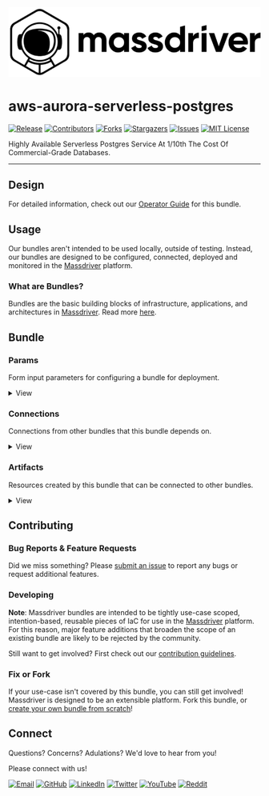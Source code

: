 




[![Massdriver][logo]][website]

# aws-aurora-serverless-postgres

[![Release][release_shield]][release_url]
[![Contributors][contributors_shield]][contributors_url]
[![Forks][forks_shield]][forks_url]
[![Stargazers][stars_shield]][stars_url]
[![Issues][issues_shield]][issues_url]
[![MIT License][license_shield]][license_url]

<!--
##### STILL NEED TO GET SLACK WORKING ###
[!["Slack Community"](%s)][slack]
-->


Highly Available Serverless Postgres Service At 1/10th The Cost Of Commercial-Grade Databases.


---

## Design

For detailed information, check out our [Operator Guide](operator.mdx) for this bundle.

## Usage

Our bundles aren't intended to be used locally, outside of testing. Instead, our bundles are designed to be configured, connected, deployed and monitored in the [Massdriver][website] platform.

### What are Bundles?

Bundles are the basic building blocks of infrastructure, applications, and architectures in [Massdriver][website]. Read more [here](https://docs.massdriver.cloud/concepts/bundles).

## Bundle

### Params

Form input parameters for configuring a bundle for deployment.

<details>
<summary>View</summary>

<!-- PARAMS:START -->

**Params coming soon**

<!-- PARAMS:END -->

</details>

### Connections

Connections from other bundles that this bundle depends on.

<details>
<summary>View</summary>

<!-- CONNECTIONS:START -->

**Connections coming soon**

<!-- CONNECTIONS:END -->

</details>

### Artifacts

Resources created by this bundle that can be connected to other bundles.

<details>
<summary>View</summary>

<!-- ARTIFACTS:START -->

**Artifacts coming soon**

<!-- ARTIFACTS:END -->

</details>

## Contributing

<!-- CONTRIBUTING:START -->

### Bug Reports & Feature Requests

Did we miss something? Please [submit an issue](https://github.com/massdriver-cloud/aws-aurora-serverless-postgres/issues) to report any bugs or request additional features.

### Developing

**Note**: Massdriver bundles are intended to be tightly use-case scoped, intention-based, reusable pieces of IaC for use in the [Massdriver][website] platform. For this reason, major feature additions that broaden the scope of an existing bundle are likely to be rejected by the community.

Still want to get involved? First check out our [contribution guidelines](https://docs.massdriver.cloud/bundles/contributing).

### Fix or Fork

If your use-case isn't covered by this bundle, you can still get involved! Massdriver is designed to be an extensible platform. Fork this bundle, or [create your own bundle from scratch](https://docs.massdriver.cloud/bundles/development)!

<!-- CONTRIBUTING:END -->

## Connect

<!-- CONNECT:START -->

Questions? Concerns? Adulations? We'd love to hear from you!

Please connect with us!

[![Email][email_shield]][email_url]
[![GitHub][github_shield]][github_url]
[![LinkedIn][linkedin_shield]][linkedin_url]
[![Twitter][twitter_shield]][twitter_url]
[![YouTube][youtube_shield]][youtube_url]
[![Reddit][reddit_shield]][reddit_url]

<!-- markdownlint-disable -->

[logo]: https://raw.githubusercontent.com/massdriver-cloud/docs/main/static/img/logo-with-logotype-horizontal-400x110.svg
[docs]: https://docs.massdriver.cloud/?utm_source=github&utm_medium=readme&utm_campaign=aws-aurora-serverless-postgres&utm_content=docs
[website]: https://www.massdriver.cloud/?utm_source=github&utm_medium=readme&utm_campaign=aws-aurora-serverless-postgres&utm_content=website
[github]: https://github.com/massdriver-cloud?utm_source=github&utm_medium=readme&utm_campaign=aws-aurora-serverless-postgres&utm_content=github
[slack]: https://massdriverworkspace.slack.com/?utm_source=github&utm_medium=readme&utm_campaign=aws-aurora-serverless-postgres&utm_content=slack
[linkedin]: https://www.linkedin.com/company/massdriver/?utm_source=github&utm_medium=readme&utm_campaign=aws-aurora-serverless-postgres&utm_content=linkedin



[contributors_shield]: https://img.shields.io/github/contributors/massdriver-cloud/aws-aurora-serverless-postgres.svg?style=for-the-badge
[contributors_url]: https://github.com/massdriver-cloud/aws-aurora-serverless-postgres/graphs/contributors
[forks_shield]: https://img.shields.io/github/forks/massdriver-cloud/aws-aurora-serverless-postgres.svg?style=for-the-badge
[forks_url]: https://github.com/massdriver-cloud/aws-aurora-serverless-postgres/network/members
[stars_shield]: https://img.shields.io/github/stars/massdriver-cloud/aws-aurora-serverless-postgres.svg?style=for-the-badge
[stars_url]: https://github.com/massdriver-cloud/aws-aurora-serverless-postgres/stargazers
[issues_shield]: https://img.shields.io/github/issues/massdriver-cloud/aws-aurora-serverless-postgres.svg?style=for-the-badge
[issues_url]: https://github.com/massdriver-cloud/aws-aurora-serverless-postgres/issues
[release_url]: https://github.com/massdriver-cloud/aws-aurora-serverless-postgres/releases/latest
[release_shield]: https://img.shields.io/github/release/massdriver-cloud/aws-aurora-serverless-postgres.svg?style=for-the-badge
[license_shield]: https://img.shields.io/github/license/massdriver-cloud/aws-aurora-serverless-postgres.svg?style=for-the-badge
[license_url]: https://github.com/massdriver-cloud/aws-aurora-serverless-postgres/blob/main/LICENSE


[email_url]: mailto:support@massdriver.cloud
[email_shield]: https://img.shields.io/badge/email-Massdriver-black.svg?style=for-the-badge&logo=mail.ru&color=000000
[github_url]: mailto:support@massdriver.cloud
[github_shield]: https://img.shields.io/badge/follow-Github-black.svg?style=for-the-badge&logo=github&color=181717
[linkedin_url]: https://linkedin.com/in/massdriver-cloud
[linkedin_shield]: https://img.shields.io/badge/follow-LinkedIn-black.svg?style=for-the-badge&logo=linkedin&color=0A66C2
[twitter_url]: https://twitter.com/massdriver?utm_source=github&utm_medium=readme&utm_campaign=aws-aurora-serverless-postgres&utm_content=twitter
[twitter_shield]: https://img.shields.io/badge/follow-Twitter-black.svg?style=for-the-badge&logo=twitter&color=1DA1F2
[discourse_url]: https://community.massdriver.cloud?utm_source=github&utm_medium=readme&utm_campaign=aws-aurora-serverless-postgres&utm_content=discourse
[discourse_shield]: https://img.shields.io/badge/join-Discourse-black.svg?style=for-the-badge&logo=discourse&color=000000
[youtube_url]: https://www.youtube.com/channel/UCfj8P7MJcdlem2DJpvymtaQ
[youtube_shield]: https://img.shields.io/badge/subscribe-Youtube-black.svg?style=for-the-badge&logo=youtube&color=FF0000
[reddit_url]: https://www.reddit.com/r/massdriver
[reddit_shield]: https://img.shields.io/badge/subscribe-Reddit-black.svg?style=for-the-badge&logo=reddit&color=FF4500

<!-- markdownlint-restore -->

<!-- CONNECT:END -->
